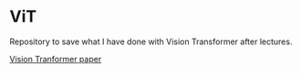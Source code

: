 # ViT

Repository to save what I have done with Vision Transformer after lectures.

[Vision Tranformer paper](https://arxiv.org/pdf/2010.11929.pdf)
